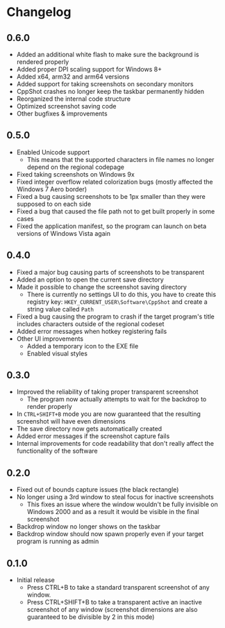 # Changelog
## 0.6.0
* Added an additional white flash to make sure the background is rendered properly
* Added proper DPI scaling support for Windows 8+
* Added x64, arm32 and arm64 versions
* Added support for taking screenshots on secondary monitors
* CppShot crashes no longer keep the taskbar permanently hidden
* Reorganized the internal code structure
* Optimized screenshot saving code
* Other bugfixes & improvements

## 0.5.0
* Enabled Unicode support
  * This means that the supported characters in file names no longer depend on the regional codepage
* Fixed taking screenshots on Windows 9x
* Fixed integer overflow related colorization bugs (mostly affected the Windows 7 Aero border)
* Fixed a bug causing screenshots to be 1px smaller than they were supposed to on each side
* Fixed a bug that caused the file path not to get built properly in some cases
* Fixed the application manifest, so the program can launch on beta versions of Windows Vista again

## 0.4.0
- Fixed a major bug causing parts of screenshots to be transparent
- Added an option to open the current save directory
- Made it possible to change the screenshot saving directory
  - There is currently no settings UI to do this, you have to create this registry key: `HKEY_CURRENT_USER\Software\CppShot` and create a string value called `Path`
- Fixed a bug causing the program to crash if the target program's title includes characters outside of the regional codeset
- Added error messages when hotkey registering fails
- Other UI improvements
  - Added a temporary icon to the EXE file
  - Enabled visual styles

## 0.3.0
- Improved the reliability of taking proper transparent screenshot
  - The program now actually attempts to wait for the backdrop to render properly
- In `CTRL+SHIFT+B` mode you are now guaranteed that the resulting screenshot will have even dimensions
- The save directory now gets automatically created
- Added error messages if the screenshot capture fails
- Internal improvements for code readability that don't really affect the functionality of the software

## 0.2.0
* Fixed out of bounds capture issues (the black rectangle)
* No longer using a 3rd window to steal focus for inactive screenshots
  * This fixes an issue where the window wouldn't be fully invisible on Windows 2000 and as a result it would be visible in the final screenshot
* Backdrop window no longer shows on the taskbar
* Backdrop window should now spawn properly even if your target program is running as admin

## 0.1.0
- Initial release
  - Press CTRL+B to take a standard transparent screenshot of any window.
  - Press CTRL+SHIFT+B to take a transparent active an inactive screenshot of any window (screenshot dimensions are also guaranteed to be divisible by 2 in this mode)